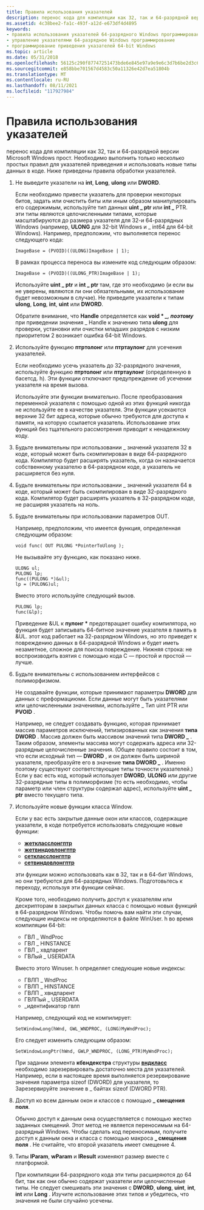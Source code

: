 ```yaml
---
title: Правила использования указателей
description: перенос кода для компиляции как 32, так и 64-разрядной версии Microsoft Windows прост. Необходимо выполнить только несколько простых правил для указателей приведения и использовать новые типы данных в коде. Ниже приведены правила обработки указателей.
ms.assetid: 4c38bee2-fa1c-493f-a12d-e673df4d4895
keywords:
- правила использования указателей 64-разрядного Windows программирования
- управление указателями 64-разрядное Windows программирование
- программирование приведения указателей 64-bit Windows
ms.topic: article
ms.date: 05/31/2018
ms.openlocfilehash: 56125c290f87747251473bde6e845e97a9e9e6c3d7b6be2d3c6bb144d7199c7a
ms.sourcegitcommit: e858bbe701567d4583c50a11326e42d7ea51804b
ms.translationtype: MT
ms.contentlocale: ru-RU
ms.lasthandoff: 08/11/2021
ms.locfileid: "117927984"
---
```

# <a name="rules-for-using-pointers"></a>Правила использования указателей

перенос кода для компиляции как 32, так и 64-разрядной версии Microsoft Windows прост. Необходимо выполнить только несколько простых правил для указателей приведения и использовать новые типы данных в коде. Ниже приведены правила обработки указателей.

1.  Не выведите указатели на **int**, **Long**, **ulong** или **DWORD**.

    Если необходимо привести указатель для проверки некоторых битов, задать или очистить биты или иным образом манипулировать его содержимым, используйте тип данных **uint \_ ptr** или **int \_** PTR. эти типы являются целочисленными типами, которые масштабируются до размера указателя для 32-и 64-разрядных Windows (например, **ULONG** для 32-bit Windows и \_ int64 для 64-bit Windows). Например, предположим, что выполняется перенос следующего кода:

    `ImageBase = (PVOID)((ULONG)ImageBase | 1);`

    В рамках процесса переноса вы измените код следующим образом:

    `ImageBase = (PVOID)((ULONG_PTR)ImageBase | 1);`

    Используйте **uint \_ ptr** и **int \_ ptr** там, где это необходимо (и если вы не уверены, являются ли они обязательными, их использование будет невозможным в случае). Не приведите указатели к типам **ulong**, **Long**, **int**, **uint** или **DWORD**.

    Обратите внимание, что **Handle** определяется как **void \* *_, поэтому*** при приведении значения _ Handle к значению типа **ulong** для проверки, установки или очистки младших разрядов с низким приоритетом 2 возникает ошибка 64-bit Windows.

2.  Используйте функцию **птртолонг** или **птртаулонг** для усечения указателей.

    Если необходимо усечь указатель до 32-разрядного значения, используйте функцию **птртолонг** или **птртаулонг** (определенную в басетсд. h). Эти функции отключают предупреждение об усечении указателя на время вызова.

    Используйте эти функции внимательно. После преобразования переменной указателя с помощью одной из этих функций никогда не используйте ее в качестве указателя. Эти функции усекаются верхние 32 бит адреса, которые обычно требуются для доступа к памяти, на которую ссылается указатель. Использование этих функций без тщательного рассмотрения приводит к ненадежному коду.

3.  Будьте внимательны при использовании \_ значений указателя 32 в коде, который может быть скомпилирован в виде 64-разрядного кода. Компилятор будет расширять указатель, когда он назначается собственному указателю в 64-разрядном коде, а указатель не расширяется без нуля.
4.  Будьте внимательны при использовании \_ значений указателя 64 в коде, который может быть скомпилирован в виде 32-разрядного кода. Компилятор будет расширять указатель в 32-разрядном коде, не расширяя указатель на ноль.
5.  Будьте внимательны при использовании параметров OUT.

    Например, предположим, что имеется функция, определенная следующим образом:

    `void func( OUT PULONG *PointerToUlong );`

    Не вызывайте эту функцию, как показано ниже.

    ``` syntax
    ULONG ul;
    PULONG lp;
    func((PULONG *)&ul);
    lp = (PULONG)ul;
    ```

    Вместо этого используйте следующий вызов.

    ``` syntax
    PULONG lp;
    func(&lp);
    ```

    Приведение &UL к **пулонг \*** предотвращает ошибку компилятора, но функция будет записывать 64-битное значение указателя в память в &UL. этот код работает на 32-разрядном Windows, но это приведет к повреждению данных в 64-разрядной Windows и будет иметь незаметное, сложное для поиска повреждение. Нижняя строка: не воспроизводить взятия с помощью кода C — простой и простой — лучше.

6.  Будьте внимательны с использованием интерфейсов с полиморфизмом.

    Не создавайте функции, которые принимают параметры **DWORD** для данных с преформациюми. Если данные могут быть указателями или целочисленными значениями, используйте \_ Тип uint PTR или **PVOID** .

    Например, не следует создавать функцию, которая принимает массив параметров исключений, типизированных как значения **типа DWORD** . Массив должен быть массивом значений типа **DWORD \_** . Таким образом, элементы массива могут содержать адреса или 32-разрядные целочисленные значения. (Общее правило состоит в том, что если исходный тип — **DWORD** , и он должен быть шириной указателя, преобразуйте его в значение **типа DWORD \_** . Именно поэтому существуют соответствующие типы точности указателей.) Если у вас есть код, который использует **DWORD**, **ULONG** или другие 32-разрядные типы в полиморфизме (то есть необходимо, чтобы параметр или член структуры содержал адрес), используйте **uint \_ ptr** вместо текущего типа.

7.  Используйте новые функции класса Window.

    Если у вас есть закрытые данные окон или классов, содержащие указатели, в коде потребуется использовать следующие новые функции:

    -   [**жеткласслонгптр**](/windows/win32/api/winuser/nf-winuser-getclasslongptra)
    -   [**жетвиндовлонгптр**](/windows/win32/api/winuser/nf-winuser-getwindowlongptra)
    -   [**сеткласслонгптр**](/windows/win32/api/winuser/nf-winuser-setclasslongptra)
    -   [**сетвиндовлонгптр**](/windows/win32/api/winuser/nf-winuser-setwindowlongptra)

    эти функции можно использовать как в 32, так и в 64-бит Windows, но они требуются для 64-разрядных Windows. Подготовьтесь к переходу, используя эти функции сейчас.

    Кроме того, необходимо получить доступ к указателям или дескрипторам в закрытых данных класса с помощью новых функций в 64-разрядном Windows. Чтобы помочь вам найти эти случаи, следующие индексы не определяются в файле WinUser. h во время компиляции 64-bit:

    -   ГВЛ \_ WndProc
    -   ГВЛ \_ HINSTANCE
    -   ГВЛ \_ хвдпарент
    -   ГВЛый \_ USERDATA

    Вместо этого Winuser. h определяет следующие новые индексы:

    -   ГВЛП \_ WndProc
    -   ГВЛП \_ HINSTANCE
    -   ГВЛП \_ хвндпарент
    -   ГВЛПый \_ USERDATA
    -   \_идентификатор гвлп

    Например, следующий код не компилирует:

    `SetWindowLong(hWnd, GWL_WNDPROC, (LONG)MyWndProc);`

    Его следует изменить следующим образом:

    `SetWindowLongPtr(hWnd, GWLP_WNDPROC, (LONG_PTR)MyWndProc);`

    При задании элемента **кбвндекстра** структуры [**вндкласс**](/windows/win32/api/winuser/ns-winuser-wndclassa) необходимо зарезервировать достаточно места для указателей. Например, если в настоящее время выполняется резервирование значения параметра sizeof (DWORD) для указателя, то Зарезервируйте значение в \_ байтах sizeof (DWORD PTR).

8.  Доступ ко всем данным окон и классов с помощью **\_ смещения поля**.

    Обычно доступ к данным окна осуществляется с помощью жестко заданных смещений. Этот метод не является переносимым на 64-разрядный Windows. Чтобы сделать код переносимым, получите доступ к данным окна и класса с помощью макроса **\_ смещения поля** . Не считайте, что второй указатель имеет смещение 4.

9.  Типы **lParam**, **wParam** и **lResult** изменяют размер вместе с платформой.

    При компиляции 64-разрядного кода эти типы расширяются до 64 бит, так как они обычно содержат указатели или целочисленные типы. Не следует смешивать эти значения с **DWORD**, **ulong**, **uint**, **int**, **int** или **Long** . Изучите использование этих типов и убедитесь, что значения не были случайно усечены.

 

 
